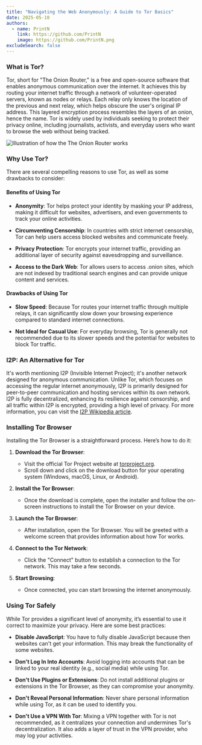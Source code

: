 ```yaml
---
title: "Navigating the Web Anonymously: A Guide to Tor Basics"
date: 2025-05-10
authors:
  - name: PrintN
    link: https://github.com/PrintN
    image: https://github.com/PrintN.png
excludeSearch: false
---
```

### What is Tor?
Tor, short for "The Onion Router," is a free and open-source software that enables anonymous communication over the internet. It achieves this by routing your internet traffic through a network of volunteer-operated servers, known as nodes or relays. Each relay only knows the location of the previous and next relay, which helps obscure the user's original IP address. This layered encryption process resembles the layers of an onion, hence the name. Tor is widely used by individuals seeking to protect their privacy online, including journalists, activists, and everyday users who want to browse the web without being tracked.

![Illustration of how the The Onion Router works](../../images/articles/navigating-the-web-anonymously-a-guide-to-tor-basics/how-tor-works.webp)

### Why Use Tor?
There are several compelling reasons to use Tor, as well as some drawbacks to consider:

#### Benefits of Using Tor
- **Anonymity**: Tor helps protect your identity by masking your IP address, making it difficult for websites, advertisers, and even governments to track your online activities.

- **Circumventing Censorship**: In countries with strict internet censorship, Tor can help users access blocked websites and communicate freely.

- **Privacy Protection**: Tor encrypts your internet traffic, providing an additional layer of security against eavesdropping and surveillance.

- **Access to the Dark Web**: Tor allows users to access .onion sites, which are not indexed by traditional search engines and can provide unique content and services.

#### Drawbacks of Using Tor
- **Slow Speed**: Because Tor routes your internet traffic through multiple relays, it can significantly slow down your browsing experience compared to standard internet connections.

- **Not Ideal for Casual Use**: For everyday browsing, Tor is generally not recommended due to its slower speeds and the potential for websites to block Tor traffic.

### I2P: An Alternative for Tor
It's worth mentioning I2P (Invisible Internet Project); it's another network designed for anonymous communication. Unlike Tor, which focuses on accessing the regular internet anonymously, I2P is primarily designed for peer-to-peer communication and hosting services within its own network. I2P is fully decentralized, enhancing its resilience against censorship, and all traffic within I2P is encrypted, providing a high level of privacy. For more information, you can visit the [I2P Wikipedia article](https://en.wikipedia.org/wiki/I2P).

### Installing Tor Browser
Installing the Tor Browser is a straightforward process. Here’s how to do it:
1. **Download the Tor Browser**:
   - Visit the official Tor Project website at [torproject.org](https://www.torproject.org/download/).
   - Scroll down and click on the download button for your operating system (Windows, macOS, Linux, or Android).

2. **Install the Tor Browser**:
   - Once the download is complete, open the installer and follow the on-screen instructions to install the Tor Browser on your device.

3. **Launch the Tor Browser**:
   - After installation, open the Tor Browser. You will be greeted with a welcome screen that provides information about how Tor works.

4. **Connect to the Tor Network**:
   - Click the "Connect" button to establish a connection to the Tor network. This may take a few seconds.

5. **Start Browsing**:
   - Once connected, you can start browsing the internet anonymously.

### Using Tor Safely
While Tor provides a significant level of anonymity, it’s essential to use it correct to maximize your privacy. Here are some best practices:
- **Disable JavaScript**: You have to fully disable JavaScript because then websites can't get your information. This may break the functionality of some websites.

- **Don't Log In Into Accounts**: Avoid logging into accounts that can be linked to your real identity (e.g., social media) while using Tor.

- **Don't Use Plugins or Extensions**: Do not install additional plugins or extensions in the Tor Browser, as they can compromise your anonymity.

- **Don't Reveal Personal Information**: Never share personal information while using Tor, as it can be used to identify you.

- **Don't Use a VPN With Tor**: Mixing a VPN together with Tor is not recommended, as it centralizes your connection and undermines Tor's decentralization. It also adds a layer of trust in the VPN provider, who may log your activities.
